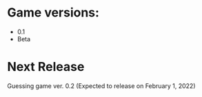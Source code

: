# Game versions:
- 0.1
- Beta
# Next Release
Guessing game ver. 0.2 (Expected to release on February 1, 2022)
